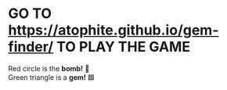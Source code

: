# GO TO https://atophite.github.io/gem-finder/ TO PLAY THE GAME

Red circle is the **bomb!** 🔴 <br>
Green triangle is a **gem!** 🟩
